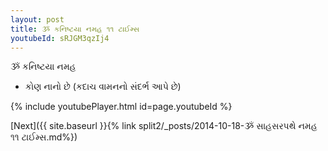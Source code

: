 ```yaml
---
layout: post
title: ૐ કનિષ્ટયા નમહ ૧૧ ટાઈમ્સ
youtubeId: sRJGM3qzIj4
---
```

 
 
 ૐ કનિષ્ટયા નમહ  
 
 -  કોણ નાનો છે (કદાચ વામનનો સંદર્ભ આપે છે) 
 
  
 
  
 
 
 
 
 
 


{% include youtubePlayer.html id=page.youtubeId %}
 
[Next]({{ site.baseurl }}{% link  split2/_posts/2014-10-18-ૐ સાહસરપથે નમહ ૧૧ ટાઈમ્સ.md%})
 
